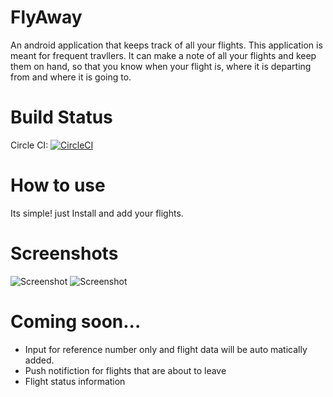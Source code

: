 # FlyAway
An android application that keeps track of all your flights. This application is meant for frequent travllers. It can make a note of all your flights and keep them on hand, so that you know when your flight is, where it is departing from and where it is going to.

# Build Status
Circle CI: [![CircleCI](https://circleci.com/gh/Sashen943/FlyAway.svg?style=svg)](https://circleci.com/gh/Sashen943/FlyAway)

# How to use
Its simple! just Install and add your flights.

# Screenshots
![Screenshot](https://github.com/Sashen943/FlyAway/blob/mock_setup/app/src/main/res/drawable/flyawayscreenshot1.PNG)
![Screenshot](https://github.com/Sashen943/FlyAway/blob/mock_setup/app/src/main/res/drawable/flyawayscreenshot2.PNG)

# Coming soon...
- Input for reference number only and flight data will be auto matically added.
- Push notifiction for flights that are about to leave
- Flight status information




